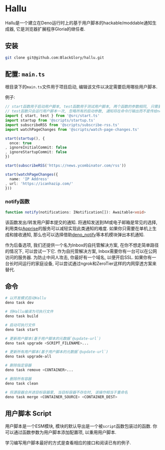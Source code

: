 # Hallu
Hallu是一个建立在Deno运行时上的基于用户脚本的hackable/moddable通知生成器,
它是浏览器扩展程序Gloria的继任者.

## 安装
```sh
git clone git@github.com:BlackGlory/hallu.git
```

## 配置: `main.ts`
根目录下的`main.ts`文件用于项目启动, 编辑该文件以决定需要启用哪些用户脚本.

例子:
```ts
// start函数用于启动用户脚本, test函数用于测试用户脚本, 两个函数的参数相同, 只需要替换名称就可以相互切换.
// test函数只会运行用户脚本一次, 忽略所有的启动参数, 通知将在命令行输出而不是传给notify函数.
import { start, test } from '@src/start.ts'
import startup from '@scripts/startup.ts'
import subscribeRSS from '@scripts/subscribe-rss.ts'
import watchPageChanges from '@scripts/watch-page-changes.ts'

start(startup(), {
  once: true
, ignoreInitialCommit: false
, ignoreStartupCommit: false
})

start(subscribeRSS('https://news.ycombinator.com/rss'))

start(watchPageChanges({
  name: 'IP Address'
, url: 'https://icanhazip.com/'
}))
```

### notify函数
```ts
function notify(notifications: INotification[]): Awaitable<void>
```

该函数发出/转发用户脚本提交的通知.
将通知发送到IM或电子邮箱是常见的选择, 利用类似[Apprise]的服务可以减轻实现此类通知的难度.
如果你只需要在单机上生成和接收通知, 那么也可以选择借助[deno_notify]等本机模块弹出本机通知.

[Apprise]: https://github.com/caronc/apprise-api
[deno_notify]: https://github.com/Pandawan/deno_notify

作为后备选项, 我们还提供一个名为Inbox的自托管解决方案, 在你不想走简单路径的情况下, 可以尝试一下它.
作为自托管解决方案, Inbox需要你有一台可以在公网访问的服务器.
为防止中间人攻击, 你最好有一个域名, 以便开启SSL.
如果你有一台长时间运行的家庭设备, 可以尝试通过ngrok和ZeroTier这样的内网穿透方案来替代.

## 命令
```sh
# 以开发模式启动Hallu
deno task dev

# 将Hallu编译为可执行文件
deno task build

# 启动可执行文件
deno task start

# 更新用户脚本(基于用户脚本的元数据`@update-url`)
deno task upgrade <SCRIPT_FILENAME>...

# 更新所有用户脚本(基于用户脚本的元数据`@update-url`)
deno task upgrade-all

# 删除指定容器
deno task remove <CONTAINER>...

# 删除所有容器
deno task clean

# 将源容器合并进目标容器里, 当目标容器不存在时, 该操作相当于重命名
deno task merge <CONTAINER_SOURCE> <CONTAINER_DEST>
```

## 用户脚本 Script
用户脚本是一个ESM模块, 模块的默认导出是一个被`script`函数包装过的函数.
你可以通过函数参数为用户脚本添加配置项, 以重用用户脚本.

学习编写用户脚本最好的方式是查看相应的接口和阅读已有的例子.
